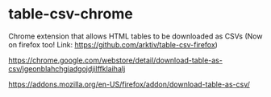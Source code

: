 # table-csv-chrome
Chrome extension that allows HTML tables to be downloaded as CSVs 
(Now on firefox too! Link: https://github.com/arktiv/table-csv-firefox)

https://chrome.google.com/webstore/detail/download-table-as-csv/jgeonblahchgiadgojdjilffklaihalj

https://addons.mozilla.org/en-US/firefox/addon/download-table-as-csv/

